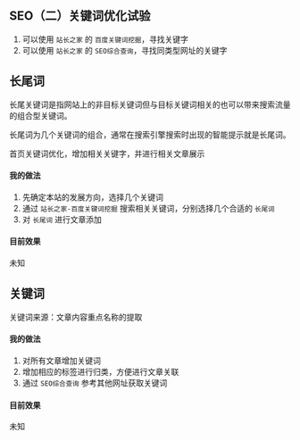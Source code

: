 ## SEO（二）关键词优化试验

1. 可以使用 `站长之家` 的 `百度关键词挖掘`，寻找关键字
2. 可以使用 `站长之家` 的 `SEO综合查询`，寻找同类型网址的关键字

## 长尾词

长尾关键词是指网站上的非目标关键词但与目标关键词相关的也可以带来搜索流量的组合型关键词。

长尾词为几个关键词的组合，通常在搜索引擎搜索时出现的智能提示就是长尾词。

首页关键词优化，增加相关关键字，并进行相关文章展示

#### 我的做法

1. 先确定本站的发展方向，选择几个关键词
2. 通过 `站长之家-百度关键词挖掘` 搜索相关关键词，分别选择几个合适的 `长尾词`
3. 对 `长尾词` 进行文章添加

#### 目前效果

未知

## 关键词

关键词来源：文章内容重点名称的提取

#### 我的做法

1. 对所有文章增加关键词
2. 增加相应的标签进行归类，方便进行文章关联
3. 通过 `SEO综合查询` 参考其他网址获取关键词

#### 目前效果

未知

